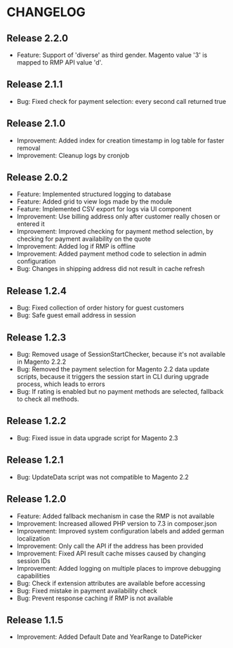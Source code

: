 CHANGELOG
=========

Release 2.2.0
-------------

* Feature: Support of 'diverse' as third gender. Magento value '3' is mapped
  to RMP API value 'd'.


Release 2.1.1
-------------

* Bug: Fixed check for payment selection: every second call returned true


Release 2.1.0
-------------

* Improvement: Added index for creation timestamp in log table for faster removal
* Improvement: Cleanup logs by cronjob


Release 2.0.2
-------------

* Feature: Implemented structured logging to database
* Feature: Added grid to view logs made by the module
* Feature: Implemented CSV export for logs via UI component
* Improvement: Use billing address only after customer really chosen or entered it
* Improvement: Improved checking for payment method selection, by checking for
  payment availability on the quote
* Improvement: Added log if RMP is offline
* Improvement: Added payment method code to selection in admin configuration
* Bug: Changes in shipping address did not result in cache refresh


Release 1.2.4
-------------

* Bug: Fixed collection of order history for guest customers
* Bug: Safe guest email address in session


Release 1.2.3
-------------

* Bug: Removed usage of SessionStartChecker, because it's not available in Magento 2.2.2
* Bug: Removed the payment selection for Magento 2.2 data update scripts, because
  it triggers the session start in CLI during upgrade process, which leads to errors
* Bug: If rating is enabled but no payment methods are selected, fallback to check
  all methods.


Release 1.2.2
-------------

* Bug: Fixed issue in data upgrade script for Magento 2.3


Release 1.2.1
-------------

* Bug: UpdateData script was not compatible to Magento 2.2


Release 1.2.0
-------------

* Feature: Added fallback mechanism in case the RMP is not available
* Improvement: Increased allowed PHP version to 7.3 in composer.json
* Improvement: Improved system configuration labels and added german localization
* Improvement: Only call the API if the address has been provided
* Improvement: Fixed API result cache misses caused by changing session IDs
* Improvement: Added logging on multiple places to improve debugging capabilities
* Bug: Check if extension attributes are available before accessing
* Bug: Fixed mistake in payment availability check
* Bug: Prevent response caching if RMP is not available


Release 1.1.5
-------------

* Improvement: Added Default Date and YearRange to DatePicker

